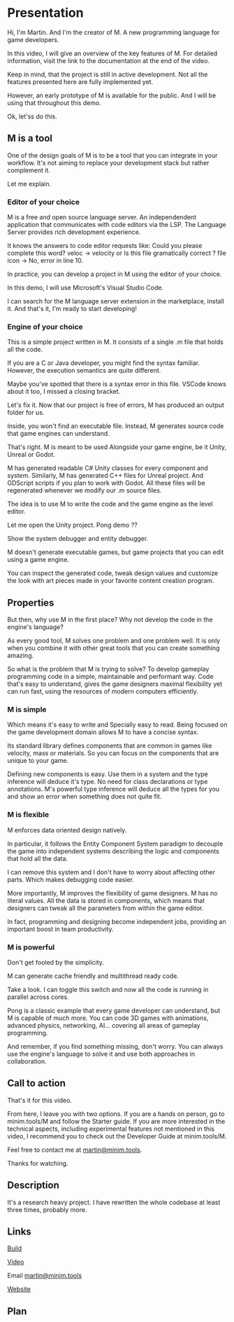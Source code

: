 # Presentation

Hi, I'm Martin.
And I'm the creator of M.
A new programming language for game developers.

In this video, I will give an overview of the key features of M.
For detailed information, visit the link to the documentation at the end of the video.

Keep in mind, that the project is still in active development.
Not all the features presented here are fully implemented yet.

However, an early prototype of M is available for the public.
And I will be using that throughout this demo.

Ok, let'ss do this.

## M is a tool

One of the design goals of M is to be a tool that you can integrate in your workflow.
It's not aiming to replace your development stack but rather complement it.

Let me explain.

### Editor of your choice

M is a free and open source language server.
An independendent application that communicates with code editors via the LSP.
The Language Server provides rich development experience.

It knows the answers to code editor requests like:
Could you please complete this word?
veloc  -> velocity
or Is this file gramatically correct ?
file icon -> No, error in line 10.

In practice, you can develop a project in M using the editor of your choice.

In this demo, I will use Microsoft's Visual Studio Code.

I can search for the M language server extension in the marketplace, install it.
And that's it, I'm ready to start developing!

### Engine of your choice

This is a simple project written in M.
It consists of a single .m file that holds all the code.

If you are a C or Java developer, you might find the syntax familiar.
However, the execution semantics are quite different.

Maybe you've spotted that there is a syntax error in this file.
VSCode knows about it too, I missed a closing bracket.

Let's fix it.
Now that our project is free of errors, M has produced an output folder for us.

Inside, you won't find an executable file.
Instead, M generates source code that game engines can understand.

That's right.
M is meant to be used Alongside your game engine, be it Unity, Unreal or Godot.

M has generated readable C# Unity classes for every component and system.
Similarly, M has generated C++ files for Unreal project.
And GDScript scripts if you plan to work with Godot.
All these files will be regenerated whenever we modify our .m source files.

The idea is to use M to write the code and the game engine as the level editor.

Let me open the Unity project. Pong demo ??

Show the system debugger and entity debugger.

M doesn't generate executable games, but game projects that you can edit using
a game engine.

You can inspect the generated code, tweak design values and customize the look
with art pieces made in your favorite content creation program.

## Properties

But then, why use M in the first place?
Why not develop the code in the engine's language?

As every good tool, M solves one problem and one problem well.
It is only when you combine it with other great tools that you can create
something amazing.

So what is the problem that M is trying to solve?
To develop gameplay programming code in a simple, maintainable and performant way.
Code that's easy to understand, gives the game designers maximal flexibility
yet can run fast, using the resources of modern computers efficiently.

### M is simple

Which means it's easy to write and Specially easy to read.
Being focused on the game development domain allows M to have a concise syntax.

Its standard library defines components that are common in games like
velocity, mass or materials.
So you can focus on the components that are unique to your game.

Defining new components is easy.
Use them in a system and the type inference will deduce it's type.
No need for class declarations or type annotations.
M's powerful type inference will deduce all the types for you
and show an error when something does not quite fit.

### M is flexible

M enforces data oriented design natively.

In particular, it follows the Entity Component System paradigm to decouple
the game into independent systems describing the logic and components
that hold all the data.

I can remove this system and I don't have to worry about affecting other parts.
Which makes debugging code easier.

More importantly, M improves the flexibility of game designers.
M has no literal values.
All the data is stored in components,
which means that designers can tweak all the parameters from within the game editor.

In fact, programming and designing become independent jobs,
providing an important boost in team productivity.

### M is powerful

Don't get fooled by the simplicity.

M can generate cache friendly and multithread ready code.

Take a look.
I can toggle this switch and now all the code is running in parallel across cores.

Pong is a classic example that every game developer can understand,
but M is capable of much more.
You can code 3D games with animations, advanced physics, networking, AI...
covering all areas of gameplay programming.

And remember, if you find something missing, don't worry.
You can always use the engine's language to solve it and use both
approaches in collaboration.

## Call to action

That's it for this video.

From here, I leave you with two options.
If you are a hands on person, go to minim.tools/M and follow the Starter guide.
If you are more interested in the technical aspects,
including experimental features not mentioned in this video,
I recommend you to check out the Developer Guide at minim.tools/M.

Feel free to contact me at martin@minim.tools.

Thanks for watching.

## Description

It's a research heavy project.
I have rewritten the whole codebase at least three times, probably more.

## Links

[Build](https://github.com/martin-azpillaga/M/releases/latest/download/m.vsix)

[Video](https://minim.tools/M#presentation-video)

Email
martin@minim.tools

[Website](https://minim.tools/M)

## Plan
